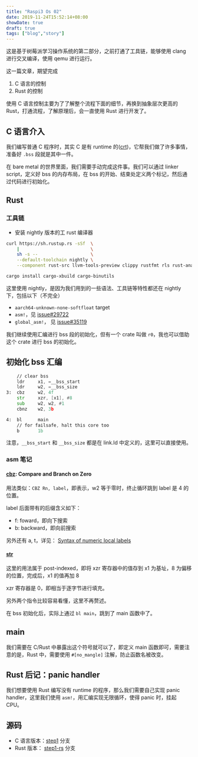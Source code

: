 ```yaml
---
title: "Raspi3 Os 02"
date: 2019-11-24T15:52:14+08:00
showDate: true
draft: true
tags: ["blog","story"]
---
```


这是基于树莓派学习操作系统的第二部分，之前打通了工具链，能够使用 clang 进行交叉编译，使用 qemu 进行运行。

这一篇文章，期望完成

1. C 语言的控制
2. Rust 的控制

使用 C 语言控制主要为了了解整个流程下面的细节，再换到抽象层次更高的 Rust，打通流程，了解原理后，会一直使用 Rust 进行开发了。

## C 语言介入

我们编写普通 C 程序时，其实 C 是有 runtime 的([crt](https://en.wikipedia.org/wiki/Crt0))，它帮我们做了许多事情，准备好 `.bss` 段就是其中一件。

在 bare metal 的世界里面，我们需要手动完成这件事。我们可以通过 linker script，定义好 bss 的内存布局，在 bss 的开始、结束处定义两个标记，然后通过代码进行初始化。

## Rust 

### 工具链

- 安装 nightly 版本的工 rust 编译器

```bash
curl https://sh.rustup.rs -sSf  \
    |                           \
    sh -s --                    \
    --default-toolchain nightly \
    --component rust-src llvm-tools-preview clippy rustfmt rls rust-analysis

cargo install cargo-xbuild cargo-binutils
```

这里使用 nightly，是因为我们用到的一些语法、工具链等特性都还在 nightly 下，包括以下（不完全）

- `aarch64-unknown-none-softfloat` target
- `asm!`，见 [issue#29722](https://github.com/rust-lang/rust/issues/29722)
- `global_asm!`， 见 [issue#35119](https://github.com/rust-lang/rust/issues/35119)

我们继续使用汇编进行 bss 段的初始化，但有一个 crate 叫做 `r0`，我也可以借助这个 crate 进行 bss 的初始化。

## 初始化 bss 汇编

```asm
    // clear bss
    ldr     x1, =__bss_start
    ldr     w2, =__bss_size
3:  cbz     w2, 4f
    str     xzr, [x1], #8
    sub     w2, w2, #1
    cbnz    w2, 3b

4:  bl      main
    // for failsafe, halt this core too
    b       1b
```

注意，`__bss_start` 和 `__bss_size` 都是在 link.ld 中定义的，这里可以直接使用。

### asm 笔记

#### [cbz](http://www.keil.com/support/man/docs/armasm/armasm_dom1361289867296.htm): Compare and Branch on Zero

用法类似：`CBZ Rn, label`，即表示，w2 等于零时，终止循环跳到 label 是 4 的位置。

label 后面带有的后缀含义如下：

- f: foward，即向下搜索
- b: backward，即向前搜索

另外还有 a, t，详见： [Syntax of numeric local labels](http://www.keil.com/support/man/docs/armasm/armasm_dom1359731175956.htm)

#### [str](http://www.keil.com/support/man/docs/armasm/armasm_dom1361289906890.htm)

这里的用法属于 post-indexed，即将 xzr 寄存器中的值存到 x1 为基址，8 为偏移的位置，完成后，x1 的值再加 8

xzr 寄存器是 0，即相当于逐字节进行填充。

另外两个指令比较容易看懂，这里不再赘述。

在 bss 初始化后，实际上通过 `bl main`，跳到了 main 函数中了。

## main

我们需要在 C/Rust 中暴露出这个符号就可以了，即定义 main 函数即可，需要注意的是，Rust 中，需要使用 `#[no_mangle]` 注解，防止函数名被改变。

## Rust 后记：panic handler

我们想要使用 Rust 编写没有 runtime 的程序，那么我们需要自己实现 panic handler，这里我们使用 `asm!`，用汇编实现无限循环，使得 panic 时，挂起 CPU。


## 源码

- C 语言版本：[step1](https://github.com/chux0519/raspi-os/tree/step1) 分支
- Rust 版本： [step1-rs](https://github.com/chux0519/raspi-os/tree/step1-rust) 分支

